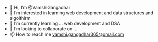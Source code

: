 - 👋 Hi, I’m @VamshiGangadhar
- 👀 I’m interested in learning web development and data structures and algoithirm
- 🌱 I’m currently learning ... web development and DSA
- 💞️ I’m looking to collaborate on ...
- 📫 How to reach me vamshi.gangadhar365@gmail.com

<!---
VamshiGangadhar/VamshiGangadhar is a ✨ special ✨ repository because its `README.md` (this file) appears on your GitHub profile.
You can click the Preview link to take a look at your changes.
--->
